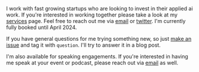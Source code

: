 I work with fast growing startups who are looking to invest in their applied ai work. If you're interested in working together please take a look at my [services](services.md) page. Feel free to reach out me via [email](mailto:jason+work@jxnl.co) or [twitter](https://twitter.com/jxnlco). I'm currently fully booked until April 2024.

If you have general questions for me trying something new, so just [make an issue](https://github.com/jxnl/blog/issues) and tag it with `question`. I'll try to answer it in a blog post.

I'm also available for speaking engagements. If you're interested in having me speak at your event or podcast, please reach out via [email](mailto:jason+speaking@jxnl.co) as well.
